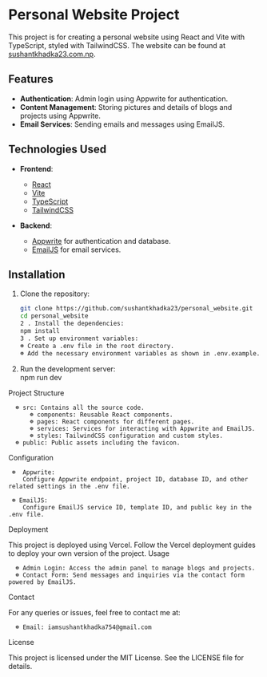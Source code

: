 # Personal Website Project

This project is for creating a personal website using React and Vite with TypeScript, styled with TailwindCSS. The website can be found at [sushantkhadka23.com.np](https://sushantkhadka23.com.np).

## Features

- **Authentication**: Admin login using Appwrite for authentication.
- **Content Management**: Storing pictures and details of blogs and projects using Appwrite.
- **Email Services**: Sending emails and messages using EmailJS.

## Technologies Used

- **Frontend**:

  - [React](https://reactjs.org/)
  - [Vite](https://vitejs.dev/)
  - [TypeScript](https://www.typescriptlang.org/)
  - [TailwindCSS](https://tailwindcss.com/)

- **Backend**:
  - [Appwrite](https://appwrite.io/) for authentication and database.
  - [EmailJS](https://www.emailjs.com/) for email services.

## Installation

1. Clone the repository:
   ```sh
   git clone https://github.com/sushantkhadka23/personal_website.git
   cd personal_website
   2 . Install the dependencies:
   npm install
   3 . Set up environment variables:
   ☸ Create a .env file in the root directory.
   ☸ Add the necessary environment variables as shown in .env.example.
   ```
2. Run the development server:  
   npm run dev

Project Structure

      ☸ src: Contains all the source code.
          ☸ components: Reusable React components.
          ☸ pages: React components for different pages.
          ☸ services: Services for interacting with Appwrite and EmailJS.
          ☸ styles: TailwindCSS configuration and custom styles.
      ☸ public: Public assets including the favicon.

Configuration

     ☸  Appwrite:
        Configure Appwrite endpoint, project ID, database ID, and other related settings in the .env file.

     ☸ EmailJS:
        Configure EmailJS service ID, template ID, and public key in the .env file.

Deployment

This project is deployed using Vercel. Follow the Vercel deployment guides to deploy your own version of the project.
Usage

      ☸ Admin Login: Access the admin panel to manage blogs and projects.
      ☸ Contact Form: Send messages and inquiries via the contact form powered by EmailJS.

Contact

For any queries or issues, feel free to contact me at:

      ☸ Email: iamsushantkhadka754@gmail.com

License

This project is licensed under the MIT License. See the LICENSE file for details.
